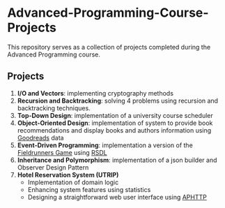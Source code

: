 # Advanced-Programming-Course-Projects


This repository serves as a collection of projects completed during the Advanced Programming course.

## Projects
1. **I/O and Vectors**: implementing cryptography methods
2. **Recursion and Backtracking**: solving 4 problems using recursion and backtracking techniques.
3. **Top-Down Design**: implementation of a university course scheduler
4. **Object-Oriented Design**: implementation of system to provide book recommendations and display books and authors information using [Goodreads](https://www.goodreads.com) data
5. **Event-Driven Programming**: implementation a version of the [Fieldrunners Game](https://apps.apple.com/us/app/fieldrunners-attack/id1008111072) using [RSDL](https://github.com/UTAP/RSDL)
6. **Inheritance and Polymorphism**: implementation of a json builder and Observer Design Pattern
7. **Hotel Reservation System (UTRIP)**
    - Implementation of domain logic
    - Enhancing system features using statistics 
    - Designing a straightforward web user interface using [APHTTP](https://github.com/UTAP/APHTTP)
